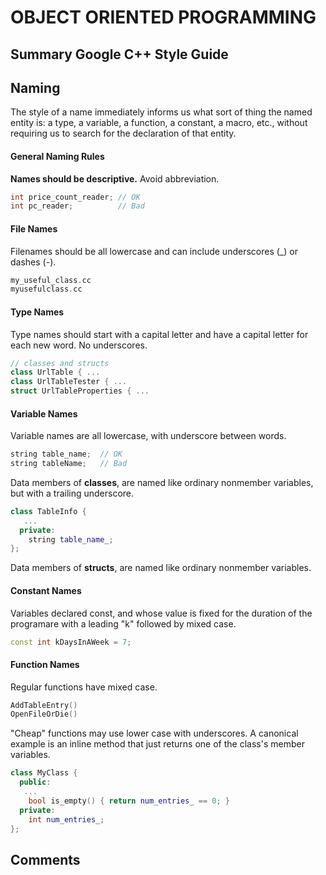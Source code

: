 # OBJECT ORIENTED PROGRAMMING
## Summary Google C++ Style Guide

## Naming
The style of a name immediately informs us what sort of thing the named entity is: a type, a variable, a function, a constant, a macro, etc., without requiring us to search for the declaration of that entity.

#### General Naming Rules
**Names should be descriptive.** Avoid abbreviation.
```C++
int price_count_reader; // OK
int pc_reader; 			// Bad
```
#### File Names 
Filenames should be all lowercase and can include underscores (_) or dashes (-).
```C++
my_useful_class.cc
myusefulclass.cc
```
#### Type Names
Type names should start with a capital letter and have a capital letter for each new word. No underscores.
```C++
// classes and structs
class UrlTable { ...
class UrlTableTester { ...
struct UrlTableProperties { ...
```
#### Variable Names
Variable names are all lowercase, with underscore between words.
```C++
string table_name;  // OK
string tableName;   // Bad
```
Data members of **classes**, are named like ordinary nonmember variables, but with a trailing underscore.
```C++  
class TableInfo {
   ...
  private:
    string table_name_;
};
```
Data members of **structs**, are named like ordinary nonmember variables.
#### Constant Names
Variables declared const, and whose value is fixed for the duration of the programare with a leading "k" followed by mixed case.
```C++
const int kDaysInAWeek = 7;
```
#### Function Names
Regular functions have mixed case.
```C++
AddTableEntry()
OpenFileOrDie()
```
"Cheap" functions may use lower case with underscores. A canonical example is an inline method that just returns one of the class's member variables.
```C++
class MyClass {
  public:
   ...
    bool is_empty() { return num_entries_ == 0; }
  private:
    int num_entries_;
};
```

## Comments
